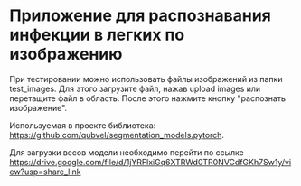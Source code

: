 # Приложение для распознавания инфекции в легких по изображению

При тестировании можно использовать файлы изображений из папки test_images. Для этого загрузите файл, нажав upload images или перетащите файл в область. После этого нажмите кнопку "распознать изображение".

Используемая в проекте библиотека:  
https://github.com/qubvel/segmentation_models.pytorch.

Для загрузки весов модели необходимо перейти по ссылке
https://drive.google.com/file/d/1jYRFlxiGq6XTRWd0TR0NVCdfGKh7Sw1y/view?usp=share_link
